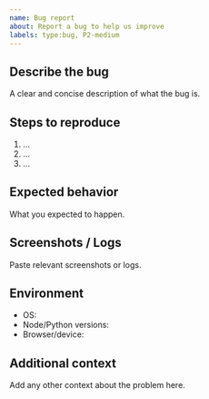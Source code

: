 ```yaml
---
name: Bug report
about: Report a bug to help us improve
labels: type:bug, P2-medium
---
```


## Describe the bug
A clear and concise description of what the bug is.

## Steps to reproduce
1. …
2. …
3. …

## Expected behavior
What you expected to happen.

## Screenshots / Logs
Paste relevant screenshots or logs.

## Environment
- OS:
- Node/Python versions:
- Browser/device:

## Additional context
Add any other context about the problem here.
